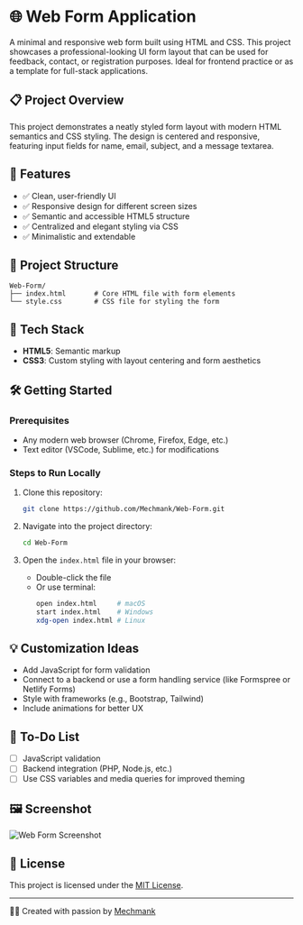 # 🌐 Web Form Application

A minimal and responsive web form built using HTML and CSS. This project showcases a professional-looking UI form layout that can be used for feedback, contact, or registration purposes. Ideal for frontend practice or as a template for full-stack applications.

## 📋 Project Overview

This project demonstrates a neatly styled form layout with modern HTML semantics and CSS styling. The design is centered and responsive, featuring input fields for name, email, subject, and a message textarea.

## 🎯 Features

- ✅ Clean, user-friendly UI
- ✅ Responsive design for different screen sizes
- ✅ Semantic and accessible HTML5 structure
- ✅ Centralized and elegant styling via CSS
- ✅ Minimalistic and extendable

## 📁 Project Structure

```
Web-Form/
├── index.html       # Core HTML file with form elements
└── style.css        # CSS file for styling the form
```

## 🧰 Tech Stack

- **HTML5**: Semantic markup
- **CSS3**: Custom styling with layout centering and form aesthetics

## 🛠️ Getting Started

### Prerequisites

- Any modern web browser (Chrome, Firefox, Edge, etc.)
- Text editor (VSCode, Sublime, etc.) for modifications

### Steps to Run Locally

1. Clone this repository:
   ```bash
   git clone https://github.com/Mechmank/Web-Form.git
   ```

2. Navigate into the project directory:
   ```bash
   cd Web-Form
   ```

3. Open the `index.html` file in your browser:
   - Double-click the file
   - Or use terminal:
     ```bash
     open index.html     # macOS
     start index.html    # Windows
     xdg-open index.html # Linux
     ```

## 💡 Customization Ideas

- Add JavaScript for form validation
- Connect to a backend or use a form handling service (like Formspree or Netlify Forms)
- Style with frameworks (e.g., Bootstrap, Tailwind)
- Include animations for better UX

## 📌 To-Do List

- [ ] JavaScript validation
- [ ] Backend integration (PHP, Node.js, etc.)
- [ ] Use CSS variables and media queries for improved theming

## 🖼️ Screenshot

![Web Form Screenshot](https://user-images.githubusercontent.com/0000000/placeholder-image.png)

## 📄 License

This project is licensed under the [MIT License](LICENSE).

---

👨‍💻 Created with passion by [Mechmank](https://github.com/Mechmank)
